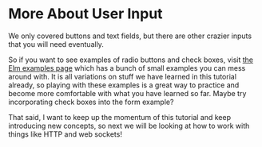 # More About User Input

We only covered buttons and text fields, but there are other crazier inputs that you will need eventually.

So if you want to see examples of radio buttons and check boxes, visit [the Elm examples page](https://elm-lang.org/examples) which has a bunch of small examples you can mess around with. It is all variations on stuff we have learned in this tutorial already, so playing with these examples is a great way to practice and become more comfortable with what you have learned so far. Maybe try incorporating check boxes into the form example?

That said, I want to keep up the momentum of this tutorial and keep introducing new concepts, so next we will be looking at how to work with things like HTTP and web sockets!